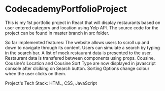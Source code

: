 # CodecademyPortfolioProject
This is my 1st portfolio project in React that will display restaurants based on user entered category and location using Yelp API.
The source code for the project can be found in master branch in src folder.

So far implemented features:
  The website allows users to scroll up and down to navigate through its content.
  Users can simulate a search by typing in the search bar.
  A list of mock restaurant data is presented to the user.
  Restaurant data is transfered between components using props.
  Cousine, Cousine's Location and Cousine Sort Type are now displayed in javascript console after clciking on Search button. 
  Sorting Options change colour when the user clicks on them.

Project's Tech Stack:
  HTML, CSS, JavaScript



